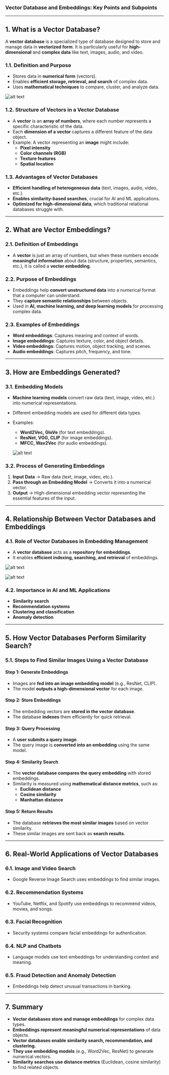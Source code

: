 ### **Vector Database and Embeddings: Key Points and Subpoints**

---

## **1\. What is a Vector Database?**

A **vector database** is a specialized type of database designed to store and manage data in **vectorized form**. It is particularly useful for **high-dimensional** and **complex data** like text, images, audio, and video.

### **1.1. Definition and Purpose**

- Stores data in **numerical form** (vectors).
- Enables **efficient storage, retrieval, and search** of complex data.
- Uses **mathematical techniques** to compare, cluster, and analyze data.

![alt text](image.png)

### **1.2. Structure of Vectors in a Vector Database**

- A **vector** is an **array of numbers**, where each number represents a specific characteristic of the data.
- Each **dimension of a vector** captures a different feature of the data object.
- Example: A vector representing an **image** might include:
  - **Pixel intensity**
  - **Color channels (RGB)**
  - **Texture features**
  - **Spatial location**

### **1.3. Advantages of Vector Databases**

- **Efficient handling of heterogeneous data** (text, images, audio, video, etc.).
- **Enables similarity-based searches**, crucial for AI and ML applications.
- **Optimized for high-dimensional data**, which traditional relational databases struggle with.

---

## **2\. What are Vector Embeddings?**

### **2.1. Definition of Embeddings**

- A **vector** is just an array of numbers, but when these numbers encode **meaningful information** about data (structure, properties, semantics, etc.), it is called a **vector embedding**.

### **2.2. Purpose of Embeddings**

- Embeddings help **convert unstructured data** into a numerical format that a computer can understand.
- They **capture semantic relationships** between objects.
- Used in **AI, machine learning, and deep learning models** for processing complex data.

### **2.3. Examples of Embeddings**

- **Word embeddings**: Captures meaning and context of words.
- **Image embeddings**: Captures texture, color, and object details.
- **Video embeddings**: Captures motion, object tracking, and scenes.
- **Audio embeddings**: Captures pitch, frequency, and tone.

---

## **3\. How are Embeddings Generated?**

### **3.1. Embedding Models**

- **Machine learning models** convert raw data (text, image, video, etc.) into numerical representations.
- Different embedding models are used for different data types.
- Examples:

  - **Word2Vec, GloVe** (for text embeddings).
  - **ResNet, VGG, CLIP** (for image embeddings).
  - **MFCC, Wav2Vec** (for audio embeddings).

  ![alt text](image-1.png)

### **3.2. Process of Generating Embeddings**

1.  **Input Data** → Raw data (text, image, video, etc.).
2.  **Pass through an Embedding Model** → Converts it into a numerical vector.
3.  **Output** → High-dimensional embedding vector representing the essential features of the input.

---

## **4\. Relationship Between Vector Databases and Embeddings**

### **4.1. Role of Vector Databases in Embedding Management**

- A **vector database** acts as a **repository for embeddings**.
- It enables **efficient indexing, searching, and retrieval** of embeddings.

![alt text](image-2.png)

![alt text](image-3.png)

### **4.2. Importance in AI and ML Applications**

- **Similarity search**
- **Recommendation systems**
- **Clustering and classification**
- **Anomaly detection**

---

## **5\. How Vector Databases Perform Similarity Search?**

### **5.1. Steps to Find Similar Images Using a Vector Database**

#### **Step 1: Generate Embeddings**

- Images are **fed into an image embedding model** (e.g., ResNet, CLIP).
- The model **outputs a high-dimensional vector** for each image.

#### **Step 2: Store Embeddings**

- The embedding vectors are **stored in the vector database**.
- The database **indexes** them efficiently for quick retrieval.

#### **Step 3: Query Processing**

- A **user submits a query image**.
- The query image is **converted into an embedding** using the same model.

#### **Step 4: Similarity Search**

- The **vector database compares the query embedding** with stored embeddings.
- Similarity is measured using **mathematical distance metrics**, such as:
  - **Euclidean distance**
  - **Cosine similarity**
  - **Manhattan distance**

#### **Step 5: Return Results**

- The database **retrieves the most similar images** based on vector similarity.
- These similar images are sent back as **search results**.

---

## **6\. Real-World Applications of Vector Databases**

### **6.1. Image and Video Search**

- Google Reverse Image Search uses embeddings to find similar images.

### **6.2. Recommendation Systems**

- YouTube, Netflix, and Spotify use embeddings to recommend videos, movies, and songs.

### **6.3. Facial Recognition**

- Security systems compare facial embeddings for authentication.

### **6.4. NLP and Chatbots**

- Language models use text embeddings for understanding context and meaning.

### **6.5. Fraud Detection and Anomaly Detection**

- Embeddings help detect unusual transactions in banking.

---

## **7\. Summary**

- **Vector databases store and manage embeddings** for complex data types.
- **Embeddings represent meaningful numerical representations** of data objects.
- **Vector databases enable similarity search, recommendation, and clustering.**
- **They use embedding models** (e.g., Word2Vec, ResNet) to generate numerical vectors.
- **Similarity searches use distance metrics** (Euclidean, cosine similarity) to find related objects.
